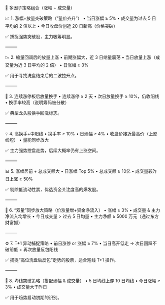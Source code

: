 🔁 多因子策略组合（涨幅 + 成交量）

📈 1. 涨幅+放量突破策略（“量价齐升”）
 • 当日涨幅 ≥ 5%
 • 成交量为过去 5 日平均的 2 倍以上
 • 今日收盘价创近 20 日新高（价格突破）

✅ 捕捉强势突破股，主力吸筹明显。

⸻

📉 2. 缩量回调后的放量上涨
 • 前期涨幅大，近 3 日缩量震荡
 • 当日放量上涨（成交量为近 3 日平均的 2 倍）
 • 日涨幅 ≥ 3%

✅ 用于寻找洗盘结束后的二波拉升点。

⸻

🔁 3. 连续涨停板后放量换手
 • 连续涨停 ≥ 2 天
 • 次日放量换手 ≥ 10%，仍收阳线
 • 换手率较高（说明筹码被分散）

✅ 典型龙头股换手回洗标志。

⸻

💡 4. 高换手+中阳线
 • 换手率 ≥ 10%
 • 日涨幅 ≥ 4%
 • 收盘价接近最高价（上影线短）
 • 量能同步放大

✅ 主力强势控盘走势，后续大概率仍有上涨空间。

⸻

📊 5. 涨幅居前 + 总成交额大
 • 日涨幅 Top 5%
 • 总成交额 ≥ 10亿
 • 成交量较昨日上涨 ≥ 50%

✅ 剔除低流动性票，优选资金关注度高的爆发股。

⸻

🔄 6. “双量”同步放大策略（价涨量增+资金净流入）
 • 涨幅 ≥ 3%
 • 成交量 & 主力净流入均增长
 • 今日成交量 > 过去 5 日均量
 • 主力净额 ≥ 5000 万元（通过东方财富抓）

⸻

⚙️ 7. T+1 异动捕捉策略
 • 前日涨停 or 涨幅 ≥ 7%
 • 当日高开低走 → 次日回踩不破前低 + 再次放量反包阳线

✅ 捕捉“高位洗盘后反包”走势的股票，适合短线 T+1 操作。

⸻

🧠 8. 均线突破策略（搭配涨幅 & 成交量）
 • 5 日均线上穿 10 日均线
 • 今日涨幅 ≥ 3%
 • 成交量大于昨日

✅ 用于趋势启动初期的识别。
